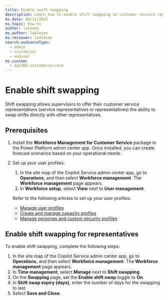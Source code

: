 ```yaml
---
title: Enable swift swapping
description: Learn how to enable shift swapping so customer service representatives can swap shifts with other representatives.
ms.date: 04/11/2025
ms.topic: how-to
author: lalexms
ms.author: laalexan
ms.reviewer: laalexan
search.audienceType: 
  - admin
  - customizer
  - enduser
ms.custom: 
  - dyn365-customerservice
---
```


# Enable shift swapping

Shift swapping allows supervisors to offer their customer service representatives (service representatives or representatives) the ability to swap shifts directly with other representatives.

## Prerequisites

1. Install the **Workforce Management for Customer Service** package in the Power Platform admin center app. Once installed, you can create forecast scenarios based on your operational needs.
1. Set up your user profiles:
     1. In the site map of the Copilot Service admin center app, go to **Operations**, and then select **Workforce management**. The **Workforce management** page appears.
     1. In **Workforce setup**, select **View** next to **User management**.

   Refer to the following articles to set up your user profiles.
    -	[Manage user profiles](users-user-profiles.md)
    -	[Create and manage capacity profiles](capacity-profiles.md)
    -	[Manage personas and custom security profiles](role-persona-mapping.md)
    
## Enable shift swapping for representatives

To enable shift swapping, complete the following steps:

1. In the site map of the Copilot Service admin center app, go to **Operations**, and then select **Workforce management**. The **Workforce management** page appears.
1.	In **Time management**, select **Manage** next to **Shift swapping**.
1.	On the **Swapping** page, set the **Enable shift swap** toggle to **On**.
1.	In **Shift swap expiry (days)**, enter the number of days for the swapping to last.
1.	Select **Save and Close**.
